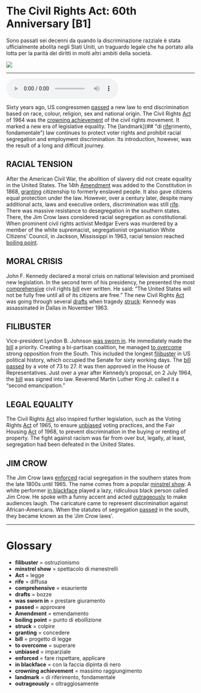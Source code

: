 # The Civil Rights Act: 60th Anniversary   [B1]

Sono passati sei decenni da quando la discriminazione razziale è stata ufficialmente abolita negli Stati Uniti, un traguardo legale che ha portato alla lotta per la parità dei diritti in molti altri ambiti della società.

![](The%20Civil%20Rights%20Act%2060th%20Anniversary.jpg)

--------------

<div>
<audio controls autoplay>
    <source src="https:/raw.githubusercontent.com/dartie/speakup/main/2024-07/The%20Civil%20Rights%20Act%2060th%20Anniversary.mp3" type="audio/mpeg">
</audio>
</div>


Sixty years ago, US congressmen [passed](## "approvare") a new law to end discrimination based on race, colour, religion, sex and national origin. The Civil Rights [Act](## "legge") of 1964 was the [crowning achievement](## "massimo raggiungimento") of the civil rights movement. It marked a new era of legislative equality. The [landmark](## "di [rife](## "diffusa")rimento, fondamentale") law continues to protect voter rights and prohibit racial segregation and employment discrimination. Its introduction, however, was the result of a long and difficult journey.

## RACIAL TENSION
After the American Civil War, the abolition of slavery did not create equality in the United States. The 14th [Amendment](## "emendamento") was added to the Constitution in 1868, [granting](## "concedere") citizenship to formerly enslaved people. It also gave citizens equal protection under the law. However, over a century later, despite many additional acts, laws and executive orders, discrimination was still [rife](## "diffusa"). There was massive resistance to desegregation in the southern states. There, the Jim Crow laws considered racial segregation as constitutional. When prominent civil rights activist Medgar Evers was murdered by a member of the white supremacist, segregationist organisation White Citizens’ Council, in Jackson, Mississippi in 1963, racial tension reached [boiling point](## "punto di ebollizione").

## MORAL CRISIS
John F. Kennedy declared a moral crisis on national television and promised new legislation. In the second term of his presidency, he presented the most [comprehensive](## "esauriente") civil rights [bill](## "progetto di legge") ever written. He said: “The United States will not be fully free until all of its citizens are free.” The new Civil Rights [Act](## "legge") was going through several [drafts](## "bozze") when tragedy [struck](## "colpire"): Kennedy was assassinated in Dallas in November 1963.

## FILIBUSTER
Vice-president Lyndon B. Johnson [was sworn in](## "prestare giuramento"). He immediately made the [bill](## "progetto di legge") a priority. Creating a bi-partisan coalition, he managed [to overcome](## "superare") strong opposition from the South. This included the longest [filibuster](## "ostruzionismo") in US political history, which occupied the Senate for sixty working days. The [bill](## "progetto di legge") [passed](## "approvare") by a vote of 73 to 27. It was then approved in the House of Representatives. Just over a year after Kennedy’s proposal, on 2 July 1964, the [bill](## "progetto di legge") was signed into law. Reverend Martin Luther King Jr. called it a “second emancipation.”

## LEGAL EQUALITY
The Civil Rights [Act](## "legge") also inspired further legislation, such as the Voting Rights [Act](## "legge") of 1965, to ensure [unbiased](## "imparziale") voting practices, and the Fair Housing [Act](## "legge") of 1968, to prevent discrimination in the buying or renting of property. The fight against racism was far from over but, legally, at least, segregation had been defeated in the United States.  

## JIM CROW
The Jim Crow laws [enforced](## "fare rispettare, applicare") racial segregation in the southern states from the late 1800s until 1965. The name comes from a popular [minstrel show](## "spettacolo di menestrelli"). A white performer [in blackface](## "con la faccia dipinta di nero") played a lazy, ridiculous black person called Jim Crow. He spoke with a funny accent and acted [outrageously](## "oltraggiosamente") to make audiences laugh. The caricature came to represent discrimination against African-Americans. When the statutes of segregation [passed](## "approvare") in the south, they became known as the ‘Jim Crow laws’.
 

--------------

<div style = "display:block; clear:both; page-break-after:always;"></div>

# Glossary
* **filibuster** = ostruzionismo
* **minstrel show** = spettacolo di menestrelli
* **Act** = legge
* **rife** = diffusa
* **comprehensive** = esauriente
* **drafts** = bozze
* **was sworn in** = prestare giuramento
* **passed** = approvare
* **Amendment** = emendamento
* **boiling point** = punto di ebollizione
* **struck** = colpire
* **granting** = concedere
* **bill** = progetto di legge
* **to overcome** = superare
* **unbiased** = imparziale
* **enforced** = fare rispettare, applicare
* **in blackface** = con la faccia dipinta di nero
* **crowning achievement** = massimo raggiungimento
* **landmark** = di riferimento, fondamentale
* **outrageously** = oltraggiosamente
